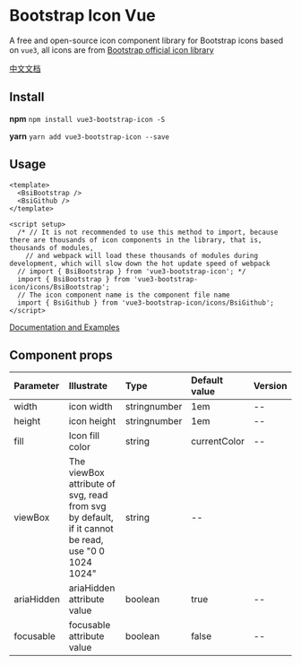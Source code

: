 # Bootstrap Icon Vue
A free and open-source icon component library for Bootstrap icons based on `vue3`, all icons are from [Bootstrap official icon library](https://github.com/twbs/icons)

[中文文档](./README-CN.md)
## Install 
**npm**
`npm install vue3-bootstrap-icon -S`

**yarn**
`yarn add vue3-bootstrap-icon --save`

## Usage
```
<template>
  <BsiBootstrap />
  <BsiGithub />
</template>

<script setup>
  /* // It is not recommended to use this method to import, because there are thousands of icon components in the library, that is, thousands of modules, 
    // and webpack will load these thousands of modules during development, which will slow down the hot update speed of webpack
  // import { BsiBootstrap } from 'vue3-bootstrap-icon'; */
  import { BsiBootstrap } from 'vue3-bootstrap-icon/icons/BsiBootstrap';
  // The icon component name is the component file name
  import { BsiGithub } from 'vue3-bootstrap-icon/icons/BsiGithub';
</script>
```
[Documentation and Examples](https://941477276.github.io/bootstrap-icon-vue/dist/)

## Component props

| Parameter  | Illustrate                                      | Type         | Default value | Version |
|:-----------|:------------------------------------------------|:-------------|:--------------|:--------|
| width      | icon width                                            | stringnumber | 1em           | --      |
| height     | icon height                                            | stringnumber | 1em           | --      |
| fill       | Icon fill color                                          | string       | currentColor  | --      |
| viewBox    | The viewBox attribute of svg, read from svg by default, if it cannot be read, use "0 0 1024 1024" | string       | --            |
| ariaHidden | ariaHidden attribute value                                   | boolean      | true          | --      |
| focusable  | focusable attribute value                                    | boolean      | false         | --      |
